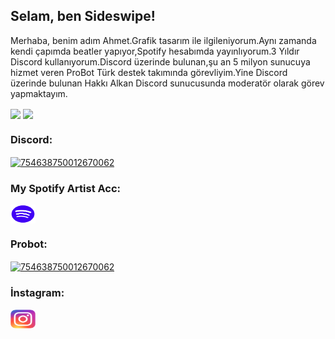 <h2 align="left">Selam, ben Sideswipe!</h2>
   <p align="left">Merhaba, benim adım Ahmet.Grafik tasarım ile ilgileniyorum.Aynı zamanda kendi çapımda beatler yapıyor,Spotify hesabımda yayınlıyorum.3 Yıldır Discord kullanıyorum.Discord üzerinde bulunan,şu an 5 milyon sunucuya hizmet veren ProBot Türk destek takımında görevliyim.Yine Discord üzerinde bulunan Hakkı Alkan Discord sunucusunda moderatör olarak görev yapmaktayım.</p>
<img src="https://komarev.com/ghpvc/?username=ezrealdev-js&label=Profil%20Ansichten&color=5b9dbc&style=flat"
  <div align="center">
  <img src="https://spotify-github-profile.vercel.app/api/view?uid=lfcb8fmv080gi4qhpg5qg7mqe&cover_image=true&theme=default&bar_color=000000)](https://github.com/kittinan/spotify-github-profile"<div align="center">
 <h3 align="left">Discord:</h3>

<p align="left">

<a href="https://discord.com/users/595840152568594442/" target="blank"><img align="center" src="https://cdn.jsdelivr.net/npm/simple-icons@3.0.1/icons/discord.svg" alt="754638750012670062" height="30" width="40" /></a>

   <h3 align="left">My Spotify Artist Acc:</h3>

<p align="left">

<a href="https://sptfy.com/sideswipe/" target="blank"><img align="center" src="spotify.png" alt="754638750012670062" height="30" width="40" /></a>
</p>

<h3 align="left">Probot:</h3>

<p align="left">

<a href="https://probot.io" target="blank"><img align="center" src="logo1.jpg" alt="754638750012670062" height="30" width="40" /></a>
<h3 align="left">İnstagram:</h3>

<p align="left">

<a href="https://instagram.com/sidswpe" target="blank"><img align="center" src="ig.png" alt="754638750012670062" height="30" width="40" /></a>
</p>
<h2></h2>  <p align="center"
</p
